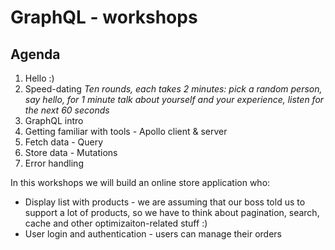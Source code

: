 # GraphQL - workshops

## Agenda

1. Hello :\)
2. Speed-dating _Ten rounds, each takes 2 minutes: pick a random person, say hello, for 1 minute talk about yourself and your experience, listen for the next 60 seconds_
3. GraphQL intro 
4. Getting familiar with tools - Apollo client & server 
5. Fetch data - Query
6. Store data - Mutations
7. Error handling

In this workshops we will build an online store application who:

* Display list with products - we are assuming that our boss told us to support a lot of products, so we have to think about pagination, search, cache and other optimizaiton-related stuff :\)
* User login and authentication - users can manage their orders



